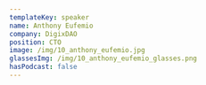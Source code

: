 ```yaml
---
templateKey: speaker
name: Anthony Eufemio
company: DigixDAO
position: CTO
image: /img/10_anthony_eufemio.jpg
glassesImg: /img/10_anthony_eufemio_glasses.png
hasPodcast: false
---
```


